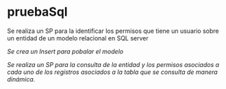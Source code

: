 # pruebaSql
Se realiza un SP para la identificar los permisos que tiene un usuario sobre un entidad de un modelo relacional en SQL server 

*Se crea un Insert para pobalar el modelo*

*Se realiza un SP para la consulta de la entidad y los permisos asociados a cada uno de los registros asociados a la tabla que se consulta de manera dinámica.*

  
